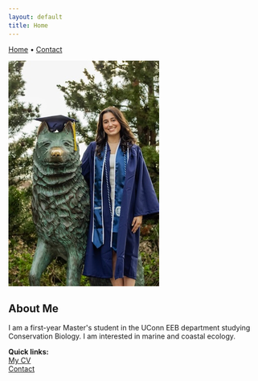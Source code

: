```yaml
---
layout: default
title: Home
---
```


[Home](/) • [Contact](/contact-info/)

<img src="GitHub.jpg">

## About Me
I am a first-year Master's student in the UConn EEB department studying Conservation Biology. I am interested in marine and coastal ecology.

**Quick links:**  
[My CV](CV_Levinson.pdf)  
[Contact](/contact-info.html)
